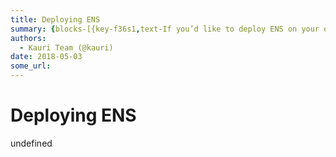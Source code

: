 ```yaml
---
title: Deploying ENS
summary: {blocks-[{key-f36s1,text-If you’d like to deploy ENS on your own network, or deploy your own copy of ENS on a public network, this guide shows you how. If you want to use an existing ENS deployment, read Interacting with the ENS registry instead. If you want to register a name on the Ropsten (testnet) ENS deployment, read Registering a name with the FIFS registrar or Registering a name with the auction registrar.,type-unstyled,depth-0,inlineStyleRanges-,entityRanges-[{offset-179,length-33,key-0}
authors:
  - Kauri Team (@kauri)
date: 2018-05-03
some_url: 
---
```


# Deploying ENS

undefined